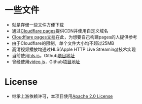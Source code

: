 # 一些文件
* 就是存储一些文件方便下载
* 通过[Cloudflare pages](https://pages.cloudflare.com/)提供CDN并使用自定义域名
* [Cloudflare pages文档](https://developers.cloudflare.com/pages/)在此，为想要自己构建pages的人提供参考
* 由于Cloudflare的限制，单个文件大小均不超过25MB
* 高清视频播放均通过HLS(Apple HTTP Live Streaming)技术实现
* 当前使用[hls.js](https://hls-js.netlify.app/demo)，Github[项目地址](https://github.com/video-dev/hls.js)
* 曾经使用[video.js](https://videojs.com/)，Github[项目地址](https://github.com/videojs/video.js)
# License
* 继承上游依赖许可，本项目使用[Apache 2.0 License](https://github.com/Lakida0/files/blob/main/LICENSE)